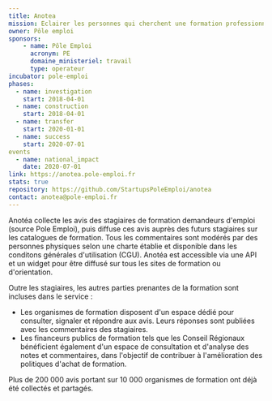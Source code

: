 ```yaml
---
title: Anotea
mission: Eclairer les personnes qui cherchent une formation professionnelle en affichant les notes et commentaires collectés auprès des demandeurs d'emploi sortis de formation.
owner: Pôle emploi
sponsors: 
    - name: Pôle Emploi
      acronym: PE
      domaine_ministeriel: travail
      type: operateur
incubator: pole-emploi
phases:
  - name: investigation
    start: 2018-04-01
  - name: construction
    start: 2018-04-01
  - name: transfer
    start: 2020-01-01
  - name: success
    start: 2020-07-01
events
  - name: national_impact
    date: 2020-07-01
link: https://anotea.pole-emploi.fr
stats: true
repository: https://github.com/StartupsPoleEmploi/anotea
contact: anotea@pole-emploi.fr
---
```


Anotéa collecte les avis des stagiaires de formation demandeurs d'emploi (source Pole Emploi), puis diffuse ces avis auprès des futurs stagiaires sur les catalogues de formation. Tous les commentaires sont modérés par des personnes physiques selon une charte établie et disponible dans les conditons générales d'utilisation (CGU).
Anotéa est accessible via une API et un widget pour être diffusé sur tous les sites de formation ou d'orientation. 

Outre les stagiaires, les autres parties prenantes de la formation sont incluses dans le service :
- Les organismes de formation disposent d'un espace dédié pour consulter, signaler et répondre aux avis. Leurs réponses sont publiées avec les commentaires des stagiaires.
- Les financeurs publics de formation tels que les Conseil Régionaux bénéficient également d'un espace de consultation et d'analyse des notes et commentaires, dans l'objectif de contribuer à l'amélioration des politiques d'achat de formation.

Plus de 200 000 avis portant sur 10 000 organismes de formation ont déjà été collectés et partagés. 
